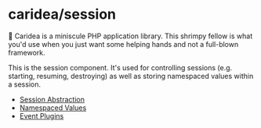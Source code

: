 # caridea/session

🍤 Caridea is a miniscule PHP application library. This shrimpy fellow is what you'd use when you just want some helping hands and not a full-blown framework.

This is the session component. It's used for controlling sessions (e.g. starting, resuming, destroying) as well as storing namespaced values within a session.

* [Session Abstraction](session.md)
* [Namespaced Values](values.md)
* [Event Plugins](plugins.md)
